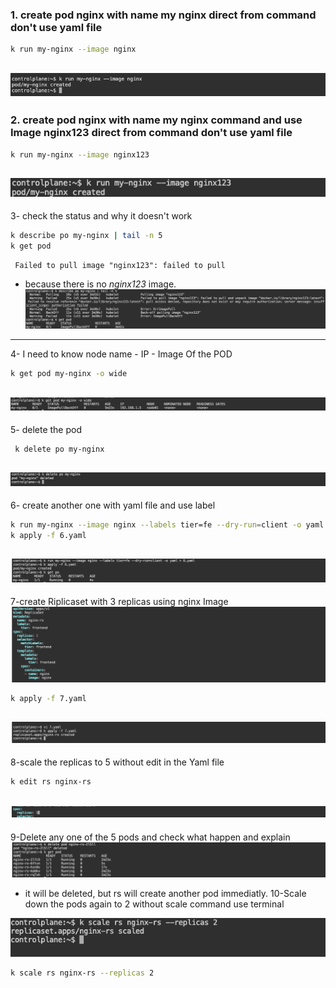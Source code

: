### 1. create pod nginx with name my nginx direct from command don't use yaml file 
```bash
k run my-nginx --image nginx 
```
![ Screenshot](https://github.com/abeerseada/k8s_lec2_task/blob/main/images/1.png)  
---
### 2. create pod nginx with name my nginx command and use Image nginx123  direct from command don't use yaml file
```bash
k run my-nginx --image nginx123
```
![ Screenshot](https://github.com/abeerseada/k8s_lec2_task/blob/main/images/2.png)  
---
3- check the status and why it doesn't work 
```bash
k describe po my-nginx | tail -n 5
k get pod
```
```
 Failed to pull image "nginx123": failed to pull 
```
- because there is no *nginx123* image.
![ Screenshot](https://github.com/abeerseada/k8s_lec2_task/blob/main/images/3.png)
---
4- I need to know node name - IP - Image Of the POD
```bash
k get pod my-nginx -o wide
```
![ Screenshot](https://github.com/abeerseada/k8s_lec2_task/blob/main/images/4.png)
---
5- delete the pod 
```bash 
 k delete po my-nginx 
```
![ Screenshot](https://github.com/abeerseada/k8s_lec2_task/blob/main/images/5.png)
---
6- create another one with yaml file and use label
```bash
k run my-nginx --image nginx --labels tier=fe --dry-run=client -o yaml > 6.yaml
k apply -f 6.yaml 
```
![ Screenshot](https://github.com/abeerseada/k8s_lec2_task/blob/main/images/6.png)
---
7-create Riplicaset with 3 replicas using nginx Image 
![ Screenshot](https://github.com/abeerseada/k8s_lec2_task/blob/main/images/7.png)
```bash
k apply -f 7.yaml
```
![ Screenshot](https://github.com/abeerseada/k8s_lec2_task/blob/main/images/7-2.png)
---
8-scale the replicas to 5 without edit in the Yaml file
```bash
k edit rs nginx-rs 
```
![ Screenshot](https://github.com/abeerseada/k8s_lec2_task/blob/main/images/8.png)
---
9-Delete any one of the 5 pods and check what happen and explain 
![ Screenshot](https://github.com/abeerseada/k8s_lec2_task/blob/main/images/9.png)
- it will be deleted, but rs will create another pod immediatly.
10-Scale down the pods again to 2 without scale command use terminal  

![ Screenshot](https://github.com/abeerseada/k8s_lec2_task/blob/main/images/10.png)
```bash
k scale rs nginx-rs --replicas 2
```